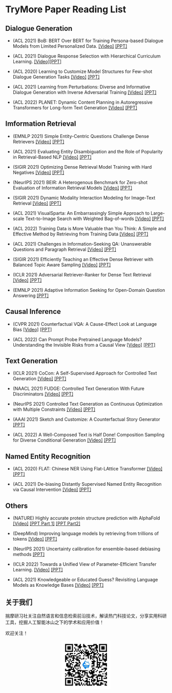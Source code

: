 # TryMore Paper Reading List

## Dialogue Generation
- (ACL 2021) BoB: BERT Over BERT for Training Persona-based Dialogue Models from Limited Personalized Data. [[Video]](https://www.bilibili.com/video/BV15S4y1k7a5/) [[PPT]](https://mp.weixin.qq.com/s?__biz=MzAxODk2OTgyNw==&mid=2247483687&idx=1&sn=d989550e1c552ada2b9e56e75556c7c2&chksm=9bcf64abacb8edbde9d9d141de38c129c7a137c580bc985a1919907f949db9c4214182feb0e9&token=1540349124&lang=zh_CN#rd)

- (ACL 2021) Dialogue Response Selection with Hierarchical Curriculum Learning. [[Video]](https://www.bilibili.com/video/BV1eP4y1c7DE/)[[PPT]](https://mp.weixin.qq.com/s?__biz=MzAxODk2OTgyNw==&mid=2247483736&idx=1&sn=1242203fcbae08d8681098571365a529&chksm=9bcf64d4acb8edc2ebce0bcace9f8b9562d9ce4f4f6fb09c14113a3ead9a3e142e84711d5f01&token=1540349124&lang=zh_CN#rd)

- (ACL 2020) Learning to Customize Model Structures for Few-shot Dialogue Generation Tasks [[Video]](https://www.bilibili.com/video/BV1dL4y1T7hQ/) [[PPT]](https://mp.weixin.qq.com/s?__biz=MzAxODk2OTgyNw==&mid=2247484388&idx=1&sn=916682c908d93d4ce6f14816abbeabf4&chksm=9bcf6668acb8ef7e552c09c632e3075e2f39f172992bcba1c569c0669c8a83d353525f575032&token=1540349124&lang=zh_CN#rd)

- (ACL 2021) Learning from Perturbations: Diverse and Informative Dialogue Generation with Inverse Adversarial Training [[Video]](https://www.bilibili.com/video/BV1HS4y1u7ip/) [[PPT]](https://mp.weixin.qq.com/s?__biz=MzAxODk2OTgyNw==&mid=2247484420&idx=1&sn=96445e227d9091918da1a61cc3a6bf2c&chksm=9bcf6188acb8e89edd1eb103cfaf71865ffe63bd9a3e6e48a5c3f0697a235c1a5ab755236d7f&token=1540349124&lang=zh_CN#rd)

- (ACL 2022) PLANET: Dynamic Content Planning in Autoregressive Transformers for Long-form Text Generation [[Video]](https://www.bilibili.com/video/BV1i94y1o74W) [[PPT]](https://mp.weixin.qq.com/s?__biz=MzAxODk2OTgyNw==&mid=2247484835&idx=1&sn=4ff6436e9ec2b5bbd3fd1d0ebf729ef1&chksm=9bcf602facb8e9396010a15fbab85aa42b20507301b84d8d2de7533bbbd095ace839a604271e&token=1540349124&lang=zh_CN#rd)

## Imformation Retrieval

- (EMNLP 2021) Simple Entity-Centric Questions Challenge Dense Retrievers [[Video]](https://www.bilibili.com/video/BV1Q34y1r7Au/) [[PPT]](https://mp.weixin.qq.com/s?__biz=MzAxODk2OTgyNw==&mid=2247483716&idx=1&sn=a75372366ba684bd1ab832e1e3af19be&chksm=9bcf64c8acb8eddeeec4687df591f1f0a69edc7e62d500f3833377f3049fef42cf6f4b62b12c&token=1540349124&lang=zh_CN#rd)

- (ACL 2021) Evaluating Entity Disambiguation and the Role of Popularity in Retrieval-Based NLP [[Video]](https://www.bilibili.com/video/BV1iL411T7Ac/) [[PPT]](https://mp.weixin.qq.com/s?__biz=MzAxODk2OTgyNw==&mid=2247483788&idx=1&sn=a7cbcca99542319d435c7b6e11353c78&chksm=9bcf6400acb8ed161cb78bda1641c4dbf2261eea091db11b75509f67380b092a5885a24ab452&token=1540349124&lang=zh_CN#rd)

- (SIGIR 2021) Optimizing Dense Retrieval Model Training with Hard
Negatives [[Video]](https://www.bilibili.com/video/BV1Fm4y1d7jF/) [[PPT]](https://mp.weixin.qq.com/s?__biz=MzAxODk2OTgyNw==&mid=2247483882&idx=1&sn=2fef11c6b7987361b599ec4939d8365e&chksm=9bcf6466acb8ed7082a1d3e78baa209b0d00e31f38de1ff518866094444e13e451a585ba0a5a&token=1540349124&lang=zh_CN#rd)

- (NeurIPS 2021) BEIR: A Heterogenous Benchmark for Zero-shot Evaluation of Information Retrieval Models [[Video]](https://www.bilibili.com/video/BV12S4y1677X/) [[PPT]](https://mp.weixin.qq.com/s?__biz=MzAxODk2OTgyNw==&mid=2247483902&idx=1&sn=fdc3237840ce1fee46b386ee54a15336&chksm=9bcf6472acb8ed648bb20894187445f5093f6c50bc5e5907f65e07f91e7e00c3a6e99d9ded9e&token=1540349124&lang=zh_CN#rd)

- (SIGIR 2021) Dynamic Modality Interaction Modeling for Image-Text Retrieval [[Video]](https://www.bilibili.com/video/BV14Y41137aK/) [[PPT]](https://mp.weixin.qq.com/s?__biz=MzAxODk2OTgyNw==&mid=2247484148&idx=1&sn=c6bf492a9571c3d30d595117518fa05a&chksm=9bcf6778acb8ee6ebbd87d2f4de46f31f16713d74317d9ef74766b97be18d3b73991f31578f9&token=1540349124&lang=zh_CN#rd)

- (ACL 2021) VisualSparta: An Embarrassingly Simple Approach to Large-scale Text-to-Image Search with Weighted Bag-of-words [[Video]](https://www.bilibili.com/video/BV1e34y1872J/) [[PPT]](https://mp.weixin.qq.com/s?__biz=MzAxODk2OTgyNw==&mid=2247484180&idx=1&sn=150d65874de6fd857bfabb65464d55fd&chksm=9bcf6698acb8ef8efea5068acfc392d7057f1273afa095ed645799c1065f2c00e5c62e24200b&token=1540349124&lang=zh_CN#rd)

- (ACL 2022) Training Data is More Valuable than You Think: A Simple and Effective Method by Retrieving from Training Data [[Video]](https://www.bilibili.com/video/BV1jq4y1Y7Q3/) [[PPT]](https://mp.weixin.qq.com/s?__biz=MzAxODk2OTgyNw==&mid=2247484583&idx=1&sn=77b366e0830fd324ffe1dee56f6ba581&chksm=9bcf612bacb8e83d195f7c7d47e83791b123deb4ac8457041c36ea475d94a90ac8451671ac3d&token=1540349124&lang=zh_CN#rd)

- (ACL 2021) Challenges in Information-Seeking QA: Unanswerable Questions and Paragraph Retrieval [[Video]](https://www.bilibili.com/video/BV1KU4y1o7Qf/) [[PPT]](https://mp.weixin.qq.com/s?__biz=MzAxODk2OTgyNw==&mid=2247484609&idx=1&sn=bf47b6ef86d823fda3b49d0fadd43afc&chksm=9bcf614dacb8e85b2d2311959035e7308369b15a830fced0aa5da1a45fd96b497cd3a6e229da&token=1540349124&lang=zh_CN#rd)

- (SIGIR 2021) Efficiently Teaching an Effective Dense Retriever with Balanced Topic Aware Sampling [[Video]](https://www.bilibili.com/video/BV1hi4y1k7yv/) [[PPT]](https://mp.weixin.qq.com/s?__biz=MzAxODk2OTgyNw==&mid=2247484444&idx=1&sn=c321a6aa51c8bedd4602da7eace2e793&chksm=9bcf6190acb8e886d92ac0781538a1dc22a2287beb2c63d64425726b420abc1f06c9886472a7&token=1540349124&lang=zh_CN#rd)

- (ICLR 2021) Adversarial Retriever-Ranker for Dense Text Retrieval [[Video]](https://www.bilibili.com/video/BV1L94y1f7cM/) [[PPT]](https://mp.weixin.qq.com/s?__biz=MzAxODk2OTgyNw==&mid=2247484490&idx=1&sn=ee9217c71fcd679b4ccbba0c9e7db237&chksm=9bcf61c6acb8e8d001169e403b9e146082414781ae3a6cc930aea3b87af20d94d565d78d43b3&token=1540349124&lang=zh_CN#rd)

- (EMNLP 2021) Adaptive Information Seeking for Open-Domain Question Answering [[PPT]](https://mp.weixin.qq.com/s?__biz=MzAxODk2OTgyNw==&mid=2247484650&idx=1&sn=0d879d65a0ee2889ef2af6b735031226&chksm=9bcf6166acb8e8709fc75eb48f90dd160a168307cb1fbbd9d13c8a35f430d1ddee0286f12483&token=1540349124&lang=zh_CN#rd)

## Causal Inference

- (CVPR 2021) Counterfactual VQA: A Cause-Effect Look at Language Bias [[Video]](https://www.bilibili.com/video/BV17b4y1x7YV) [[PPT]](https://mp.weixin.qq.com/s?__biz=MzAxODk2OTgyNw==&mid=2247483849&idx=1&sn=5693f33b55faa8880a330040205e8c17&chksm=9bcf6445acb8ed5302cb34fc02622dd0c89bd9e115e787b08e48f6c19789462bb5da127817a4&token=1540349124&lang=zh_CN#rd)

- (ACL 2022) Can Prompt Probe Pretrained Language Models? Understanding the
Invisible Risks from a Causal View [[Video]](https://www.bilibili.com/video/BV1u44y1V766/) [[PPT]](https://mp.weixin.qq.com/s?__biz=MzAxODk2OTgyNw==&mid=2247485097&idx=1&sn=8d7e8f26c19a9eb98a963429def61b83&chksm=9bcf6325acb8ea3362d3885e37fba670b2d5bf0acd5b0f9ea54d39f5c3482aa05c8dfc5c9e8a&token=1540349124&lang=zh_CN#rd)

## Text Generation

- (ICLR 2021) CoCon: A Self-Supervised Approach for Controlled Text Generation [[Video]](https://www.bilibili.com/video/BV1Yq4y147mg) [[PPT]](https://mp.weixin.qq.com/s?__biz=MzAxODk2OTgyNw==&mid=2247483930&idx=1&sn=7440fd3e3b17eb07b0bd13e7457b2097&chksm=9bcf6796acb8ee8057d90489c3b8358d48d952006325bbe72c777fe5e2dfe87882ec572873a6&token=1540349124&lang=zh_CN#rd)

- (NAACL 2021) FUDGE: Controlled Text Generation With Future Discriminators [[Video]](https://www.bilibili.com/video/BV1mu411B7H4/) [[PPT]](https://mp.weixin.qq.com/s?__biz=MzAxODk2OTgyNw==&mid=2247484091&idx=1&sn=384eb2dd94653370e007470a52e748ab&chksm=9bcf6737acb8ee2187e949aae35be1b29767d52f93094f7c7ae6a2d2849a5c0682d9432f9a54&token=1540349124&lang=zh_CN#rd)

- (NeurIPS 2021) Controlled Text Generation as Continuous Optimization with Multiple Constraints [[Video]](https://www.bilibili.com/video/BV1iq4y1i7uX/) [[PPT]](https://mp.weixin.qq.com/s?__biz=MzAxODk2OTgyNw==&mid=2247484118&idx=1&sn=ed894c52c8d545935de9357d061ae04e&chksm=9bcf675aacb8ee4cfa02dd80df51a501b26ba33f471a7216c196b13cdd773c4e6e994d39a98c&token=1540349124&lang=zh_CN#rd)

- (AAAI 2021) Sketch and Customize: A Counterfactual Story Generator [[PPT]](https://mp.weixin.qq.com/s?__biz=MzAxODk2OTgyNw==&mid=2247484213&idx=1&sn=be9fafaf799c659a1a2e7f8a000fb3f2&chksm=9bcf66b9acb8efafed3a49defc87fb7c834ab548708afdefccbae2245a36ac501909c2815224&token=1540349124&lang=zh_CN#rd)

- (ACL 2022) A Well-Composed Text is Half Done! Composition Sampling for Diverse Conditional Generation [[Video]](https://www.bilibili.com/video/BV1ku411e7L6) [[PPT]](https://mp.weixin.qq.com/s?__biz=MzAxODk2OTgyNw==&mid=2247485141&idx=1&sn=6f67f08a84582f83a88962e087120040&chksm=9bcf6359acb8ea4f193d19a41ed442b4e57c9cc6b515183e419beb7862abef6b01b70b146b42&token=1540349124&lang=zh_CN#rd)

## Named Entity Recognition

- (ACL 2020) FLAT: Chinese NER Using Flat-LAttice Transformer [[Video]](https://www.bilibili.com/video/BV1rr4y1B7pt/) [[PPT]](https://mp.weixin.qq.com/s?__biz=MzAxODk2OTgyNw==&mid=2247484357&idx=1&sn=057e14f4c2236f3b87472e317eb86353&chksm=9bcf6649acb8ef5ff8a826def3b41496ed9273dca9d83121687c899f43dcbe7a4216f5a2c925&token=1540349124&lang=zh_CN#rd)

- (ACL 2021) De-biasing Distantly Supervised Named Entity Recognition via Causal Intervention [[Video]](https://www.bilibili.com/video/BV12a41147kT) [[PPT]](https://mp.weixin.qq.com/s?__biz=MzAxODk2OTgyNw==&mid=2247484793&idx=1&sn=9a8550d05d5bb737d9cf8951029a1778&chksm=9bcf60f5acb8e9e3534ca0d1db76f5061bc2680c8468e65764b061a2e41cce5021195bd9f717&token=1540349124&lang=zh_CN#rd)


## Others

- (NATURE) Highly accurate protein structure prediction with AlphaFold [[Video]](https://www.bilibili.com/video/BV1sr4y1i7Yf/) [[PPT Part 1]](https://mp.weixin.qq.com/s?__biz=MzAxODk2OTgyNw==&mid=2247484265&idx=1&sn=cb7740cb6ba1b585b7b7c7d13f2a55cd&chksm=9bcf66e5acb8eff35b7ec6a9a0a8fab80d070ce1dcca16c3de30851e105448f301c00b543c12&token=1540349124&lang=zh_CN#rd) [[PPT Part2]](https://mp.weixin.qq.com/s?__biz=MzAxODk2OTgyNw==&mid=2247484309&idx=1&sn=6605469abceb7a3e76a2c0f6a794436f&chksm=9bcf6619acb8ef0f9719826b6ec9ee6941a4e77a010f48b4e05f29496c4eaa794fbb207ed517&token=1540349124&lang=zh_CN#rd)

- (DeepMind) Improving language models by retrieving from trillions of tokens [[Video]](https://www.bilibili.com/video/BV1si4y1Q7Ej) [[PPT]](https://mp.weixin.qq.com/s?__biz=MzAxODk2OTgyNw==&mid=2247484710&idx=1&sn=f9db25de7ac41aa9fedae8f81f3858b8&chksm=9bcf60aaacb8e9bc707243b3c7865e28845a205cbbde600095f4681ebb4470ddb35676d0becd&token=1540349124&lang=zh_CN#rd)

- (NeurIPS 2021) Uncertainty calibration for ensemble-based debiasing methods [[PPT]](https://mp.weixin.qq.com/s?__biz=MzAxODk2OTgyNw==&mid=2247484047&idx=1&sn=319a4fc222ae5d91852150f69636c239&chksm=9bcf6703acb8ee153b4510fd2926245291fc068c9e527bb93c94504fed63fa7086dc22855658&token=1540349124&lang=zh_CN#rd)

- (ICLR 2022) Towards a Unified View of Parameter-Efficient Transfer Learning. [[Video]](https://www.bilibili.com/video/BV1K5411D7iX) [[PPT]](https://mp.weixin.qq.com/s?__biz=MzAxODk2OTgyNw==&mid=2247484987&idx=1&sn=c3d4748197ef84106684ae2fa4222398&chksm=9bcf63b7acb8eaa118a78ab7d6483077663fd04050e44f6f630f545e4aadecb279847c867af4&token=1540349124&lang=zh_CN#rd)

- (ACL 2021) Knowledgeable or Educated Guess? Revisiting Language Models as Knowledge Bases [[Video]](https://www.bilibili.com/video/BV1Mq4y1a7bY/) [[PPT]](https://mp.weixin.qq.com/s?__biz=MzAxODk2OTgyNw==&mid=2247485063&idx=1&sn=8ac169ec8158a23200ff018f6a97e142&chksm=9bcf630bacb8ea1d1762848aaf32fbf3c95a30ce0471f61d07fc753c9bc5dc9c57f65cfb2586&token=1540349124&lang=zh_CN#rd)


## 关于我们

揣摩研习社关注自然语言和信息检索前沿技术，解读热门科技论文，分享实用科研工具，挖掘人工智能冰山之下的学术和应用价值！


欢迎关注！

<div align=center>
    <img src="fig/qrcode.jpg" width = "30%" />
</div>